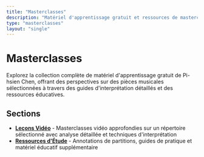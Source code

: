 ```yaml
---
title: "Masterclasses"
description: "Matériel d'apprentissage gratuit et ressources de masterclass présentant des pièces musicales sélectionnées interprétées et enseignées par Pi-hsien Chen"
type: "masterclasses"
layout: "single"
---
```


# Masterclasses

Explorez la collection complète de matériel d'apprentissage gratuit de Pi-hsien Chen, offrant des perspectives sur des pièces musicales sélectionnées à travers des guides d'interprétation détaillés et des ressources éducatives.

## Sections

- **[Leçons Vidéo](/fr/masterclasses/lessons/)** - Masterclasses vidéo approfondies sur un répertoire sélectionné avec analyse détaillée et techniques d'interprétation
- **[Ressources d'Étude](/fr/masterclasses/resources/)** - Annotations de partitions, guides de pratique et matériel éducatif supplémentaire
